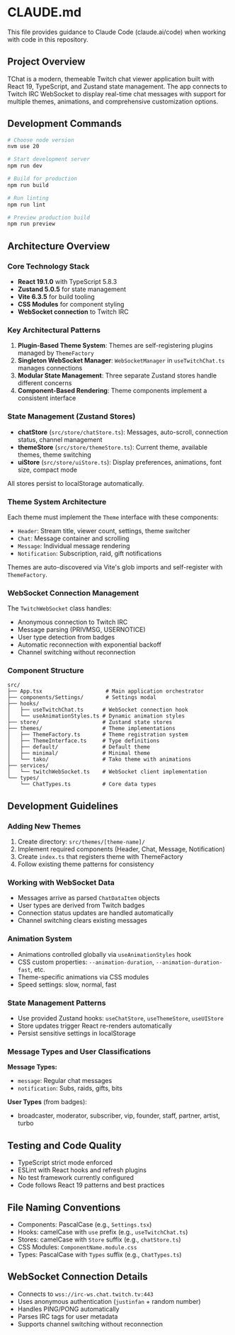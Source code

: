 # CLAUDE.md

This file provides guidance to Claude Code (claude.ai/code) when working with code in this repository.

## Project Overview

TChat is a modern, themeable Twitch chat viewer application built with React 19, TypeScript, and Zustand state management. The app connects to Twitch IRC WebSocket to display real-time chat messages with support for multiple themes, animations, and comprehensive customization options.

## Development Commands

```bash
# Choose node version
nvm use 20

# Start development server
npm run dev

# Build for production
npm run build

# Run linting
npm run lint

# Preview production build
npm run preview
```

## Architecture Overview

### Core Technology Stack
- **React 19.1.0** with TypeScript 5.8.3
- **Zustand 5.0.5** for state management
- **Vite 6.3.5** for build tooling
- **CSS Modules** for component styling
- **WebSocket connection** to Twitch IRC

### Key Architectural Patterns

1. **Plugin-Based Theme System**: Themes are self-registering plugins managed by `ThemeFactory`
2. **Singleton WebSocket Manager**: `WebSocketManager` in `useTwitchChat.ts` manages connections
3. **Modular State Management**: Three separate Zustand stores handle different concerns
4. **Component-Based Rendering**: Theme components implement a consistent interface

### State Management (Zustand Stores)

- **chatStore** (`src/store/chatStore.ts`): Messages, auto-scroll, connection status, channel management
- **themeStore** (`src/store/themeStore.ts`): Current theme, available themes, theme switching
- **uiStore** (`src/store/uiStore.ts`): Display preferences, animations, font size, compact mode

All stores persist to localStorage automatically.

### Theme System Architecture

Each theme must implement the `Theme` interface with these components:
- `Header`: Stream title, viewer count, settings, theme switcher
- `Chat`: Message container and scrolling
- `Message`: Individual message rendering
- `Notification`: Subscription, raid, gift notifications

Themes are auto-discovered via Vite's glob imports and self-register with `ThemeFactory`.

### WebSocket Connection Management

The `TwitchWebSocket` class handles:
- Anonymous connection to Twitch IRC
- Message parsing (PRIVMSG, USERNOTICE)
- User type detection from badges
- Automatic reconnection with exponential backoff
- Channel switching without reconnection

### Component Structure

```
src/
├── App.tsx                    # Main application orchestrator
├── components/Settings/       # Settings modal
├── hooks/
│   ├── useTwitchChat.ts      # WebSocket connection hook
│   └── useAnimationStyles.ts # Dynamic animation styles
├── store/                    # Zustand state stores
├── themes/                   # Theme implementations
│   ├── ThemeFactory.ts       # Theme registration system
│   ├── ThemeInterface.ts     # Type definitions
│   ├── default/              # Default theme
│   ├── minimal/              # Minimal theme
│   └── tako/                 # Tako theme with animations
├── services/
│   └── twitchWebSocket.ts    # WebSocket client implementation
└── types/
    └── ChatTypes.ts          # Core data types
```

## Development Guidelines

### Adding New Themes

1. Create directory: `src/themes/[theme-name]/`
2. Implement required components (Header, Chat, Message, Notification)
3. Create `index.ts` that registers theme with ThemeFactory
4. Follow existing theme patterns for consistency

### Working with WebSocket Data

- Messages arrive as parsed `ChatDataItem` objects
- User types are derived from Twitch badges
- Connection status updates are handled automatically
- Channel switching clears existing messages

### Animation System

- Animations controlled globally via `useAnimationStyles` hook
- CSS custom properties: `--animation-duration`, `--animation-duration-fast`, etc.
- Theme-specific animations via CSS modules
- Speed settings: slow, normal, fast

### State Management Patterns

- Use provided Zustand hooks: `useChatStore`, `useThemeStore`, `useUIStore`
- Store updates trigger React re-renders automatically
- Persist sensitive settings in localStorage

### Message Types and User Classifications

**Message Types:**
- `message`: Regular chat messages
- `notification`: Subs, raids, gifts, bits

**User Types** (from badges):
- broadcaster, moderator, subscriber, vip, founder, staff, partner, artist, turbo

## Testing and Code Quality

- TypeScript strict mode enforced
- ESLint with React hooks and refresh plugins
- No test framework currently configured
- Code follows React 19 patterns and best practices

## File Naming Conventions

- Components: PascalCase (e.g., `Settings.tsx`)
- Hooks: camelCase with `use` prefix (e.g., `useTwitchChat.ts`)
- Stores: camelCase with `Store` suffix (e.g., `chatStore.ts`)
- CSS Modules: `ComponentName.module.css`
- Types: PascalCase with `Types` suffix (e.g., `ChatTypes.ts`)

## WebSocket Connection Details

- Connects to `wss://irc-ws.chat.twitch.tv:443`
- Uses anonymous authentication (`justinfan` + random number)
- Handles PING/PONG automatically
- Parses IRC tags for user metadata
- Supports channel switching without reconnection